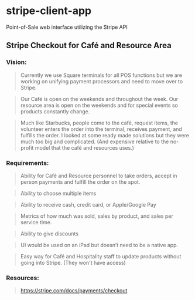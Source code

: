 # stripe-client-app
 Point-of-Sale web interface utilizing the Stripe API

## Stripe Checkout for Café and Resource Area

### Vision:
> Currently we use Square terminals for all POS functions but we are working on unifying
payment processors and need to move over to Stripe.

> Our Café is open on the weekends and throughout the week. Our resource area is open on the
weekends and for special events so products constantly change.

> Much like Starbucks, people come to the café, request items, the volunteer enters the order
into the terminal, receives payment, and fulfills the order.
I looked at some ready made solutions but they were much too big and complicated. (And
expensive relative to the no-profit model that the café and resources uses.)

### Requirements:
> Ability for Café and Resource personnel to take orders, accept in person payments and fulfill the order on the spot.

> Ability to choose multiple items

> Ability to receive cash, credit card, or Apple/Google Pay

> Metrics of how much was sold, sales by product, and sales per service time.

> Ability to give discounts

> UI would be used on an iPad but doesn’t need to be a native app.

> Easy way for Café and Hospitality staff to update products without going into Stripe. (They won't have access)

### Resources:
> https://stripe.com/docs/payments/checkout
